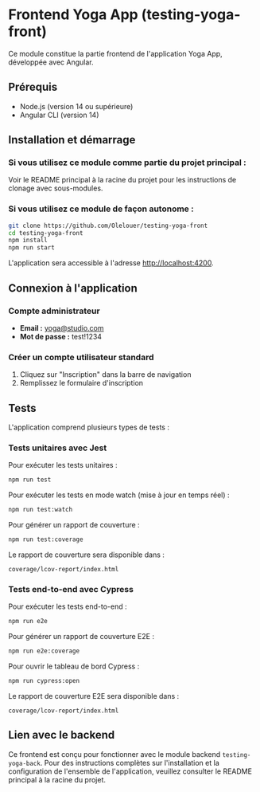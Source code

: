 # Frontend Yoga App (testing-yoga-front)

Ce module constitue la partie frontend de l'application Yoga App, développée avec Angular.

## Prérequis

- Node.js (version 14 ou supérieure)
- Angular CLI (version 14)

## Installation et démarrage

### Si vous utilisez ce module comme partie du projet principal :

Voir le README principal à la racine du projet pour les instructions de clonage avec sous-modules.

### Si vous utilisez ce module de façon autonome :

```sh
git clone https://github.com/Olelouer/testing-yoga-front
cd testing-yoga-front
npm install
npm run start
```

L'application sera accessible à l'adresse [http://localhost:4200](http://localhost:4200).

## Connexion à l'application

### Compte administrateur
- **Email :** yoga@studio.com
- **Mot de passe :** test!1234

### Créer un compte utilisateur standard
1. Cliquez sur "Inscription" dans la barre de navigation
2. Remplissez le formulaire d'inscription

## Tests

L'application comprend plusieurs types de tests :

### Tests unitaires avec Jest

Pour exécuter les tests unitaires :

```sh
npm run test
```

Pour exécuter les tests en mode watch (mise à jour en temps réel) :

```sh
npm run test:watch
```

Pour générer un rapport de couverture :

```sh
npm run test:coverage
```

Le rapport de couverture sera disponible dans :
```
coverage/lcov-report/index.html
```

### Tests end-to-end avec Cypress

Pour exécuter les tests end-to-end :

```sh
npm run e2e
```

Pour générer un rapport de couverture E2E :

```sh
npm run e2e:coverage
```

Pour ouvrir le tableau de bord Cypress :

```sh
npm run cypress:open
```

Le rapport de couverture E2E sera disponible dans :
```
coverage/lcov-report/index.html
```

## Lien avec le backend

Ce frontend est conçu pour fonctionner avec le module backend `testing-yoga-back`. Pour des instructions complètes sur l'installation et la configuration de l'ensemble de l'application, veuillez consulter le README principal à la racine du projet.